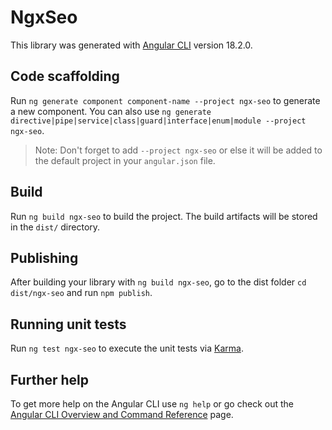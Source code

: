 # NgxSeo

This library was generated with [Angular CLI](https://github.com/angular/angular-cli) version 18.2.0.

## Code scaffolding

Run `ng generate component component-name --project ngx-seo` to generate a new component. You can also use `ng generate directive|pipe|service|class|guard|interface|enum|module --project ngx-seo`.

> Note: Don't forget to add `--project ngx-seo` or else it will be added to the default project in your `angular.json` file.

## Build

Run `ng build ngx-seo` to build the project. The build artifacts will be stored in the `dist/` directory.

## Publishing

After building your library with `ng build ngx-seo`, go to the dist folder `cd dist/ngx-seo` and run `npm publish`.

## Running unit tests

Run `ng test ngx-seo` to execute the unit tests via [Karma](https://karma-runner.github.io).

## Further help

To get more help on the Angular CLI use `ng help` or go check out the [Angular CLI Overview and Command Reference](https://angular.dev/tools/cli) page.
